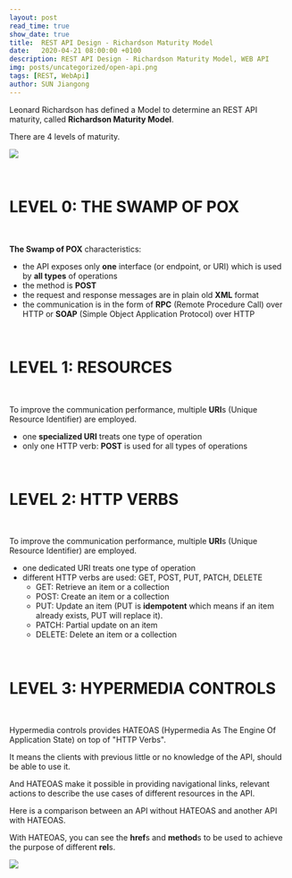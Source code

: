 ```yaml
---
layout: post
read_time: true
show_date: true
title:  REST API Design - Richardson Maturity Model
date:   2020-04-21 08:00:00 +0100
description: REST API Design - Richardson Maturity Model, WEB API
img: posts/uncategorized/open-api.png
tags: [REST, WebApi]
author: SUN Jiangong
---
```


Leonard Richardson has defined a Model to determine an REST API maturity, called **Richardson Maturity Model**.

There are 4 levels of maturity.

![](./../../../assets/img/posts/2020-04-21-RichardsonMaturityModel/richardson_maturity_model.png)

<br/>

# LEVEL 0: THE SWAMP OF POX

<br/>

**The Swamp of POX** characteristics:

- the API exposes only **one** interface (or endpoint, or URI) which is used by **all types** of operations
- the method is **POST**
- the request and response messages are in plain old **XML** format
- the communication is in the form of **RPC** (Remote Procedure Call) over HTTP or **SOAP** (Simple Object Application Protocol) over HTTP

<br/>

# LEVEL 1: RESOURCES

<br/>

To improve the communication performance, multiple **URI**s (Unique Resource Identifier) are employed.

- one **specialized URI** treats one type of operation
- only one HTTP verb: **POST** is used for all types of operations

<br/>

# LEVEL 2: HTTP VERBS

<br/>

To improve the communication performance, multiple **URI**s (Unique Resource Identifier) are employed.

- one dedicated URI treats one type of operation
- different HTTP verbs are used: GET, POST, PUT, PATCH, DELETE
  * GET: Retrieve an item or a collection
  * POST: Create an item or a collection
  * PUT: Update an item (PUT is **idempotent** which means if an item already exists, PUT will replace it).
  * PATCH: Partial update on an item
  * DELETE: Delete an item or a collection

<br/>

# LEVEL 3: HYPERMEDIA CONTROLS

<br/>

Hypermedia controls provides HATEOAS (Hypermedia As The Engine Of Application State) on top of "HTTP Verbs".

It means the clients with previous little or no knowledge of the API, should be able to use it.

And HATEOAS make it possible in providing navigational links, relevant actions to describe the use cases of different resources in the API.

Here is a comparison between an API without HATEOAS and another API with HATEOAS.

With HATEOAS, you can see the **href**s and **method**s to be used to achieve the purpose of different **rel**s.

![](./../../../assets/img/posts/2020-04-21-RichardsonMaturityModel/rest_vs_hateoas_rest.png)

<br/>